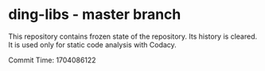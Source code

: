 # ding-libs - master branch

This repository contains frozen state of the repository.
Its history is cleared. It is used only for static code
analysis with Codacy.

Commit Time: 1704086122